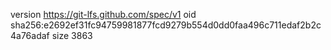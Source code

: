 version https://git-lfs.github.com/spec/v1
oid sha256:e2692ef31fc94759981877fcd9279b554d0dd0faa496c711edaf2b2c4a76adaf
size 3863
